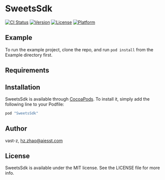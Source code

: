 # SweetsSdk

[![CI Status](http://img.shields.io/travis/vast-z/SweetsSdk.svg?style=flat)](https://travis-ci.org/vast-z/SweetsSdk)
[![Version](https://img.shields.io/cocoapods/v/SweetsSdk.svg?style=flat)](http://cocoapods.org/pods/SweetsSdk)
[![License](https://img.shields.io/cocoapods/l/SweetsSdk.svg?style=flat)](http://cocoapods.org/pods/SweetsSdk)
[![Platform](https://img.shields.io/cocoapods/p/SweetsSdk.svg?style=flat)](http://cocoapods.org/pods/SweetsSdk)

## Example

To run the example project, clone the repo, and run `pod install` from the Example directory first.

## Requirements

## Installation

SweetsSdk is available through [CocoaPods](http://cocoapods.org). To install
it, simply add the following line to your Podfile:

```ruby
pod "SweetsSdk"
```

## Author

vast-z, hz.zhao@aiesst.com

## License

SweetsSdk is available under the MIT license. See the LICENSE file for more info.
